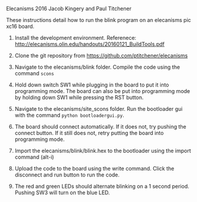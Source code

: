 Elecanisms 2016
Jacob Kingery and Paul Titchener

These instructions detail how to run the blink program on an elecanisms pic xc16 board. 

1) Install the development environment. Referenece: http://elecanisms.olin.edu/handouts/20160121_BuildTools.pdf

2) Clone the git repository from https://github.com/ptitchener/elecanisms

3) Navigate to the elecanisms/blink folder. Compile the code using the command `scons`

4) Hold down switch SW1 while plugging in the board to put it into programming mode. The board can also be put into programming mode by holding down SW1 while pressing the RST button.

5) Navigate to the elecanisms/site_scons folder. Run the bootloader gui with the command `python bootloadergui.py`.

6) The board should connect automatically. If it does not, try pushing the connect button. If it still does not, retry putting the board into programming mode. 

7) Import the elecanisms/blink/blink.hex to the bootloader using the import command (alt-i) 

8) Upload the code to the board using the write command. Click the disconnect and run button to run the code. 

9) The red and green LEDs should alternate blinking on a 1 second period. Pushing SW3 will turn on the blue LED. 
